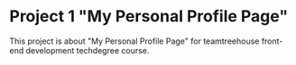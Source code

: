 # Project 1 "My Personal Profile Page"

This project is about "My Personal Profile Page" for teamtreehouse front-end development techdegree course.
